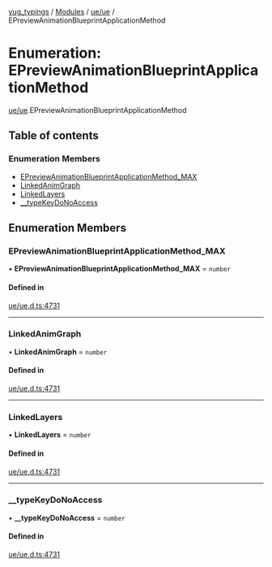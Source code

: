 [yug_typings](../README.md) / [Modules](../modules.md) / [ue/ue](../modules/ue_ue.md) / EPreviewAnimationBlueprintApplicationMethod

# Enumeration: EPreviewAnimationBlueprintApplicationMethod

[ue/ue](../modules/ue_ue.md).EPreviewAnimationBlueprintApplicationMethod

## Table of contents

### Enumeration Members

- [EPreviewAnimationBlueprintApplicationMethod\_MAX](ue_ue.EPreviewAnimationBlueprintApplicationMethod.md#epreviewanimationblueprintapplicationmethod_max)
- [LinkedAnimGraph](ue_ue.EPreviewAnimationBlueprintApplicationMethod.md#linkedanimgraph)
- [LinkedLayers](ue_ue.EPreviewAnimationBlueprintApplicationMethod.md#linkedlayers)
- [\_\_typeKeyDoNoAccess](ue_ue.EPreviewAnimationBlueprintApplicationMethod.md#__typekeydonoaccess)

## Enumeration Members

### EPreviewAnimationBlueprintApplicationMethod\_MAX

• **EPreviewAnimationBlueprintApplicationMethod\_MAX** = `number`

#### Defined in

[ue/ue.d.ts:4731](https://github.com/YugMetaverse/yug_typings/blob/25cad34/ue/ue.d.ts#L4731)

___

### LinkedAnimGraph

• **LinkedAnimGraph** = `number`

#### Defined in

[ue/ue.d.ts:4731](https://github.com/YugMetaverse/yug_typings/blob/25cad34/ue/ue.d.ts#L4731)

___

### LinkedLayers

• **LinkedLayers** = `number`

#### Defined in

[ue/ue.d.ts:4731](https://github.com/YugMetaverse/yug_typings/blob/25cad34/ue/ue.d.ts#L4731)

___

### \_\_typeKeyDoNoAccess

• **\_\_typeKeyDoNoAccess** = `number`

#### Defined in

[ue/ue.d.ts:4731](https://github.com/YugMetaverse/yug_typings/blob/25cad34/ue/ue.d.ts#L4731)
